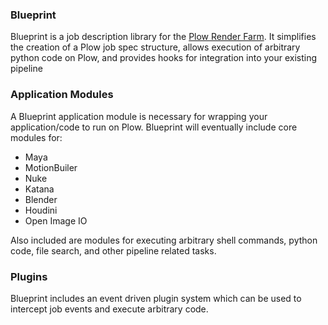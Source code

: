 ### Blueprint
Blueprint is a job description library for the [Plow Render Farm](http://www.plowrender.com).  It simplifies the creation of a Plow job spec structure, allows execution of arbitrary python code on Plow, and provides hooks for integration into your existing pipeline

### Application Modules
A Blueprint application module is necessary for wrapping your application/code to run on Plow.  Blueprint will eventually include core modules for:

* Maya
* MotionBuiler
* Nuke
* Katana
* Blender
* Houdini
* Open Image IO

Also included are modules for executing arbitrary shell commands, python code, file search, and other pipeline related tasks.

### Plugins
Blueprint includes an event driven plugin system which can be used to intercept job events and execute arbitrary code.